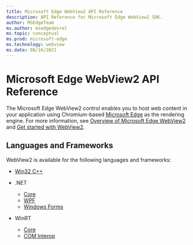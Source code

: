 ```yaml
---
title: Microsoft Edge WebView2 API Reference
description: API Reference for Microsoft Edge WebView2 SDK.
author: MSEdgeTeam
ms.author: msedgedevrel
ms.topic: conceptual
ms.prod: microsoft-edge
ms.technology: webview
ms.date: 08/16/2021
---
```

# Microsoft Edge WebView2 API Reference

The Microsoft Edge WebView2 control enables you to host web content in your application using Chromium-based [Microsoft Edge](https://www.microsoftedgeinsider.com) as the rendering engine.  For more information, see [Overview of Microsoft Edge WebView2](./index.md) and [Get started with WebView2](./get-started/win32.md).
<!-- linking to a parent node of the TOC ("Get started with WebView2") isn't supported, so the above link goes to the first child article, but with link text of the parent TOC node. -->


<!-- ====================================================================== -->
## Languages and Frameworks

WebView2 is available for the following languages and frameworks:

*   [Win32 C++](/microsoft-edge/webview2/reference/win32/index)

*   .NET
    *   [Core](/dotnet/api/microsoft.web.webview2.core)
    *   [WPF](/dotnet/api/microsoft.web.webview2.wpf)
    *   [Windows Forms](/dotnet/api/microsoft.web.webview2.winforms)

*   WinRT
    *   [Core](/microsoft-edge/webview2/reference/winrt/microsoft_web_webview2_core/index)
    *   [COM Interop](/microsoft-edge/webview2/reference/winrt/interop/index)
